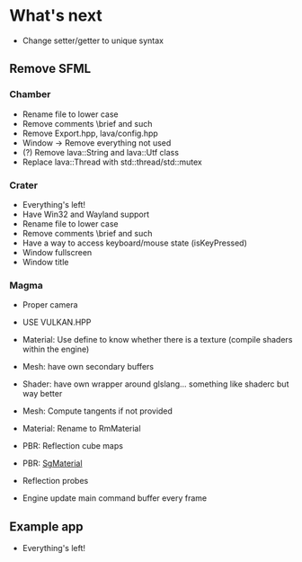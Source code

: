 # What's next

- Change setter/getter to unique syntax

## Remove SFML

### Chamber

- Rename file to lower case
- Remove comments \brief and such
- Remove Export.hpp, lava/config.hpp
- Window -> Remove everything not used
- (?) Remove lava::String and lava::Utf class
- Replace lava::Thread with std::thread/std::mutex

### Crater

- Everything's left!
- Have Win32 and Wayland support
- Rename file to lower case
- Remove comments \brief and such
- Have a way to access keyboard/mouse state (isKeyPressed)
- Window fullscreen
- Window title

### Magma

- Proper camera

- USE VULKAN.HPP 
- Material: Use define to know whether there is a texture (compile shaders within the engine)
- Mesh: have own secondary buffers
- Shader: have own wrapper around glslang... something like shaderc but way better
- Mesh: Compute tangents if not provided
- Material: Rename to RmMaterial
- PBR: Reflection cube maps
- PBR: [SgMaterial](https://github.com/KhronosGroup/glTF/tree/master/extensions/Khronos/KHR_materials_pbrSpecularGlossiness)
- Reflection probes
- Engine update main command buffer every frame

## Example app

- Everything's left!
